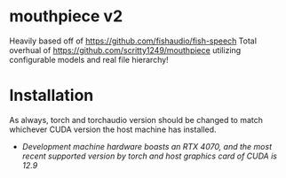 # mouthpiece v2
Heavily based off of https://github.com/fishaudio/fish-speech
Total overhual of https://github.com/scritty1249/mouthpiece utilizing configurable models and real file hierarchy!

# Installation
As always, torch and torchaudio version should be changed to match whichever CUDA version the host machine has installed.
- *Development machine hardware boasts an RTX 4070, and the most recent supported version by torch and host graphics card of CUDA is 12.9*